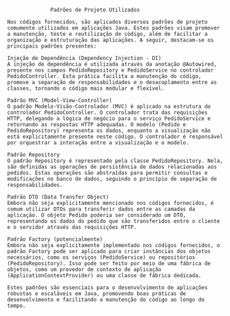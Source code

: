                   Padrões de Projeto Utilizados

    Nos códigos fornecidos, são aplicados diversos padrões de projeto comumente utilizados em aplicações Java. Estes padrões visam promover a manutenção, teste e reutilização de código, além de facilitar a organização e estruturação das aplicações. A seguir, destacam-se os principais padrões presentes:

    Injeção de Dependência (Dependency Injection - DI)
    A injeção de dependência é utilizada através da anotação @Autowired, presente nos campos PedidoRepository e PedidoService no controlador PedidoController. Esta prática facilita a manutenção do código, promove a separação de responsabilidades e o desacoplamento entre as classes, tornando o código mais modular e flexível.

    Padrão MVC (Model-View-Controller)
    O padrão Modelo-Visão-Controlador (MVC) é aplicado na estrutura do controlador PedidoController. O controlador trata das requisições HTTP, delegando a lógica de negócio para o serviço PedidoService e retornando as respostas HTTP adequadas. O modelo (Pedido e PedidoRepository) representa os dados, enquanto a visualização não está explicitamente presente neste código. O controlador é responsável por orquestrar a interação entre a visualização e o modelo.

    Padrão Repository
    O padrão Repository é representado pela classe PedidoRepository. Nela, são definidas as operações de persistência de dados relacionadas aos pedidos. Estas operações são abstraídas para permitir consultas e modificações no banco de dados, seguindo o princípio de separação de responsabilidades.

    Padrão DTO (Data Transfer Object)
    Embora não seja explicitamente mencionado nos códigos fornecidos, é comum utilizar DTOs para transferir dados entre as camadas da aplicação. O objeto Pedido poderia ser considerado um DTO, representando os dados do pedido que são transferidos entre o cliente e o servidor através das requisições HTTP.

    Padrão Factory (potencialmente)
    Embora não seja explicitamente implementado nos códigos fornecidos, o padrão Factory pode ser aplicado para criar instâncias dos objetos necessários, como os serviços (PedidoService) ou repositórios (PedidoRepository). Isso pode ser feito por meio de uma fábrica de objetos, como um provedor de contexto de aplicação (ApplicationContextProvider) ou uma classe de fábrica dedicada.

    Estes padrões são essenciais para o desenvolvimento de aplicações robustas e escaláveis em Java, promovendo boas práticas de desenvolvimento e facilitando a manutenção do código ao longo do tempo.
